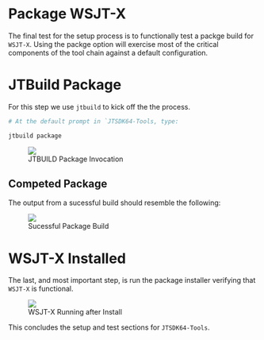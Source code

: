 # Package WSJT-X

The final test for the setup process is to functionally test a packge build for `WSJT-X`. Using the packge option will exercise most of the critical components of the tool chain against a default configuration.

# JTBuild Package

For this step we use `jtbuild` to kick off the the process. 

```powershell
# At the default prompt in `JTSDK64-Tools, type: 

jtbuild package

```

<figure>
  <img src="../images/6-Build-WSJTX-1.PNG" width=auto />
  <figcaption>JTBUILD Package Invocation</figcaption>
</figure>


## Competed Package

The output from a sucessful build should resemble the following:

<figure>
  <img src="../images/6-Build-WSJTX-2.PNG" width=auto />
  <figcaption>Sucessful Package Build</figcaption>
</figure>

# WSJT-X Installed

The last, and most important step, is run the package installer verifying that `WSJT-X` is functional.

<figure>
  <img src="../images/6-Build-WSJTX-3.PNG" width=auto />
  <figcaption>WSJT-X Running after Install</figcaption>
</figure>

This concludes the setup and test sections for `JTSDK64-Tools`. 